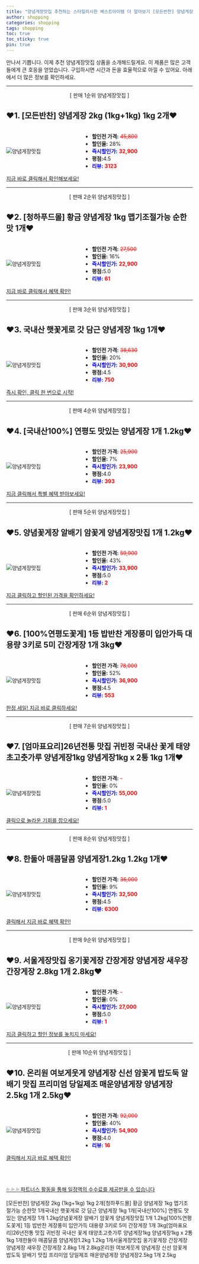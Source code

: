 ```yaml
---
title: "양념게장맛집 추천하는 스타일리시한 베스트아이템 더 알아보기 [모든반찬] 양념게장 2kg (1kg+1kg) 1kg"
author: shopping
categories: shopping
tags: shopping
toc: true
toc_sticky: true
pin: true
---
```

만나서 기쁩니다. 이제 추천 양념게장맛집 상품을 소개해드릴게요. 이 제품은 많은 고객들에게 큰 호응을 얻었습니다. 구입하시면 시간과 돈을 효율적으로 아낄 수 있어요. 아래에서 더 많은 정보를 확인하세요.

---
<p class="toplist" style="margin: 0 auto; display: block; width: fit-content;">[ 판매 1순위 양념게장맛집 ]</p>

<h2><strong>❤️1. [모든반찬] 양념게장 2kg (1kg+1kg) 1kg 2개❤️</strong></h2>

<div style="display: flex; align-items: center;">
    <div style="flex: 0.4;">
        <img src="https://thumbnail10.coupangcdn.com/thumbnails/remote/230x230ex/image/vendor_inventory/3378/ed32c5a2759f8bd88bfd09bc3c44cdaec163f42dcf5c8f7fe2ff6dc552bd.jpg" alt="양념게장맛집" style="max-width: 100%;">
    </div>
    <div style="flex: 0.6; margin-left: 10px;">
        <ul>
            <li><strong>할인전 가격:</strong> <del style="color: red;">45,800</del></li>
            <li><strong>할인율:</strong> 28%</li>
            <li><span style='color:blue'><strong>즉시할인가:</strong></span> <span style='color:red'><strong>32,900</strong></span></li>
            <li><strong>평점:</strong>4.5</li>
            <li><span style='color:blue'><strong>리뷰:</strong></span> <span style='color:red'><strong>3123</strong></span></li>
        </ul>
    </div>
</div>
<div class="center">
    <a href="https://selin100587.github.io?lptag=AF9450613&subid=githubio&pageKey=2150941278&traceid=V0-153&itemId=3652784481&vendorItemId=71638249960" class="myButton">
        지금 바로 클릭해서 확인해보세요!
    </a>
</div>


---
<p class="toplist" style="margin: 0 auto; display: block; width: fit-content;">[ 판매 2순위 양념게장맛집 ]</p>

<h2><strong>❤️2. [청하푸드몰] 황금 양념게장 1kg 맵기조절가능 순한맛 1개❤️</strong></h2>

<div style="display: flex; align-items: center;">
    <div style="flex: 0.4;">
        <img src="https://thumbnail6.coupangcdn.com/thumbnails/remote/230x230ex/image/vendor_inventory/bbe3/573d4169043c505c573bb95810a29acd2d7a16c8d9dc687e1b2656057a05.jpg" alt="양념게장맛집" style="max-width: 100%;">
    </div>
    <div style="flex: 0.6; margin-left: 10px;">
        <ul>
            <li><strong>할인전 가격:</strong> <del style="color: red;">27,500</del></li>
            <li><strong>할인율:</strong> 16%</li>
            <li><span style='color:blue'><strong>즉시할인가:</strong></span> <span style='color:red'><strong>22,900</strong></span></li>
            <li><strong>평점:</strong>5.0</li>
            <li><span style='color:blue'><strong>리뷰:</strong></span> <span style='color:red'><strong>61</strong></span></li>
        </ul>
    </div>
</div>
<div class="center">
    <a href="https://selin100587.github.io?lptag=AF9450613&subid=githubio&pageKey=8181343492&traceid=V0-153&itemId=8674502671&vendorItemId=75961657291" class="myButton">
        지금 바로 클릭해서 혜택 확인!
    </a>
</div>


---
<p class="toplist" style="margin: 0 auto; display: block; width: fit-content;">[ 판매 3순위 양념게장맛집 ]</p>

<h2><strong>❤️3. 국내산 햇꽃게로 갓 담근 양념게장 1kg 1개❤️</strong></h2>

<div style="display: flex; align-items: center;">
    <div style="flex: 0.4;">
        <img src="https://thumbnail7.coupangcdn.com/thumbnails/remote/230x230ex/image/retail/images/2022/09/22/15/9/35278fee-2919-4f69-bb0b-2bdc444e96d9.jpg" alt="양념게장맛집" style="max-width: 100%;">
    </div>
    <div style="flex: 0.6; margin-left: 10px;">
        <ul>
            <li><strong>할인전 가격:</strong> <del style="color: red;">38,630</del></li>
            <li><strong>할인율:</strong> 20%</li>
            <li><span style='color:blue'><strong>즉시할인가:</strong></span> <span style='color:red'><strong>30,900</strong></span></li>
            <li><strong>평점:</strong>4.5</li>
            <li><span style='color:blue'><strong>리뷰:</strong></span> <span style='color:red'><strong>750</strong></span></li>
        </ul>
    </div>
</div>
<div class="center">
    <a href="https://selin100587.github.io?lptag=AF9450613&subid=githubio&pageKey=6811692792&traceid=V0-153&itemId=16116369541&vendorItemId=83313270564" class="myButton">
        즉시 확인, 클릭 한 번으로 시작!
    </a>
</div>


---
<p class="toplist" style="margin: 0 auto; display: block; width: fit-content;">[ 판매 4순위 양념게장맛집 ]</p>

<h2><strong>❤️4. [국내산100%] 연평도 맛있는 양념게장 1개 1.2kg❤️</strong></h2>

<div style="display: flex; align-items: center;">
    <div style="flex: 0.4;">
        <img src="https://thumbnail7.coupangcdn.com/thumbnails/remote/230x230ex/image/vendor_inventory/3640/9e24aaca012d125325ef54428b2ceb9e3734bb305830f131313dff20dec7.jpg" alt="양념게장맛집" style="max-width: 100%;">
    </div>
    <div style="flex: 0.6; margin-left: 10px;">
        <ul>
            <li><strong>할인전 가격:</strong> <del style="color: red;">25,900</del></li>
            <li><strong>할인율:</strong> 7%</li>
            <li><span style='color:blue'><strong>즉시할인가:</strong></span> <span style='color:red'><strong>23,900</strong></span></li>
            <li><strong>평점:</strong>4.0</li>
            <li><span style='color:blue'><strong>리뷰:</strong></span> <span style='color:red'><strong>393</strong></span></li>
        </ul>
    </div>
</div>
<div class="center">
    <a href="https://selin100587.github.io?lptag=AF9450613&subid=githubio&pageKey=7812032661&traceid=V0-153&itemId=21192738368&vendorItemId=88254064999" class="myButton">
        지금 클릭해서 특별 혜택 받아보세요!
    </a>
</div>


---
<p class="toplist" style="margin: 0 auto; display: block; width: fit-content;">[ 판매 5순위 양념게장맛집 ]</p>

<h2><strong>❤️5. 양념꽃게장 알배기 암꽃게 양념게장맛집 1개 1.2kg❤️</strong></h2>

<div style="display: flex; align-items: center;">
    <div style="flex: 0.4;">
        <img src="https://thumbnail7.coupangcdn.com/thumbnails/remote/230x230ex/image/vendor_inventory/a8fd/e9b5ec1fcf5ecbb2103f87db866e42f8e3cc2938da791a65cb51c493ebf1.jpg" alt="양념게장맛집" style="max-width: 100%;">
    </div>
    <div style="flex: 0.6; margin-left: 10px;">
        <ul>
            <li><strong>할인전 가격:</strong> <del style="color: red;">59,900</del></li>
            <li><strong>할인율:</strong> 43%</li>
            <li><span style='color:blue'><strong>즉시할인가:</strong></span> <span style='color:red'><strong>33,900</strong></span></li>
            <li><strong>평점:</strong>5.0</li>
            <li><span style='color:blue'><strong>리뷰:</strong></span> <span style='color:red'><strong>2</strong></span></li>
        </ul>
    </div>
</div>
<div class="center">
    <a href="https://selin100587.github.io?lptag=AF9450613&subid=githubio&pageKey=8070533169&traceid=V0-153&itemId=22714825952&vendorItemId=89750280404" class="myButton">
        지금 클릭하고 할인된 가격을 확인하세요!
    </a>
</div>


---
<p class="toplist" style="margin: 0 auto; display: block; width: fit-content;">[ 판매 6순위 양념게장맛집 ]</p>

<h2><strong>❤️6. [100%연평도꽃게] 1등 밥반찬 게장풍미 입안가득 대용량 3키로 5미 간장게장 1개 3kg❤️</strong></h2>

<div style="display: flex; align-items: center;">
    <div style="flex: 0.4;">
        <img src="https://thumbnail10.coupangcdn.com/thumbnails/remote/230x230ex/image/vendor_inventory/90b3/0ccba41351f8d39e8ac514bf88c733b5b8f7906ec42e9e8cc1d6a7e84c6b.jpg" alt="양념게장맛집" style="max-width: 100%;">
    </div>
    <div style="flex: 0.6; margin-left: 10px;">
        <ul>
            <li><strong>할인전 가격:</strong> <del style="color: red;">78,000</del></li>
            <li><strong>할인율:</strong> 52%</li>
            <li><span style='color:blue'><strong>즉시할인가:</strong></span> <span style='color:red'><strong>36,900</strong></span></li>
            <li><strong>평점:</strong>4.5</li>
            <li><span style='color:blue'><strong>리뷰:</strong></span> <span style='color:red'><strong>553</strong></span></li>
        </ul>
    </div>
</div>
<div class="center">
    <a href="https://selin100587.github.io?lptag=AF9450613&subid=githubio&pageKey=7905764027&traceid=V0-153&itemId=21679143754&vendorItemId=88729298165" class="myButton">
        한정 세일! 지금 바로 클릭하세요!
    </a>
</div>


---
<p class="toplist" style="margin: 0 auto; display: block; width: fit-content;">[ 판매 7순위 양념게장맛집 ]</p>

<h2><strong>❤️7. [엄마표요리]26년전통 맛집 귀빈정 국내산 꽃게 태양초고춧가루 양념게장1kg 양념게장1kg x 2통 1kg 1개❤️</strong></h2>

<div style="display: flex; align-items: center;">
    <div style="flex: 0.4;">
        <img src="https://thumbnail6.coupangcdn.com/thumbnails/remote/230x230ex/image/vendor_inventory/9d1e/51ef18779867c3b53fc39a95faf63ad08d0d01e23658aa0047b175110616.jpg" alt="양념게장맛집" style="max-width: 100%;">
    </div>
    <div style="flex: 0.6; margin-left: 10px;">
        <ul>
            <li><strong>할인전 가격:</strong> <del style="color: red;">-</del></li>
            <li><strong>할인율:</strong> 0%</li>
            <li><span style='color:blue'><strong>즉시할인가:</strong></span> <span style='color:red'><strong>55,000</strong></span></li>
            <li><strong>평점:</strong>5.0</li>
            <li><span style='color:blue'><strong>리뷰:</strong></span> <span style='color:red'><strong>1</strong></span></li>
        </ul>
    </div>
</div>
<div class="center">
    <a href="https://selin100587.github.io?lptag=AF9450613&subid=githubio&pageKey=7788214292&traceid=V0-153&itemId=21064341789&vendorItemId=88126631354" class="myButton">
        클릭으로 놀라운 기회를 잡으세요!
    </a>
</div>


---
<p class="toplist" style="margin: 0 auto; display: block; width: fit-content;">[ 판매 8순위 양념게장맛집 ]</p>

<h2><strong>❤️8. 한둘아 매콤달콤 양념게장1.2kg 1.2kg 1개❤️</strong></h2>

<div style="display: flex; align-items: center;">
    <div style="flex: 0.4;">
        <img src="https://thumbnail6.coupangcdn.com/thumbnails/remote/230x230ex/image/vendor_inventory/2039/df45de833adb7c358afffd67ac73785be16517b7bf31a3d1dcbf4169ef4f.jpg" alt="양념게장맛집" style="max-width: 100%;">
    </div>
    <div style="flex: 0.6; margin-left: 10px;">
        <ul>
            <li><strong>할인전 가격:</strong> <del style="color: red;">36,000</del></li>
            <li><strong>할인율:</strong> 9%</li>
            <li><span style='color:blue'><strong>즉시할인가:</strong></span> <span style='color:red'><strong>32,500</strong></span></li>
            <li><strong>평점:</strong>4.5</li>
            <li><span style='color:blue'><strong>리뷰:</strong></span> <span style='color:red'><strong>6300</strong></span></li>
        </ul>
    </div>
</div>
<div class="center">
    <a href="https://selin100587.github.io?lptag=AF9450613&subid=githubio&pageKey=5831820848&traceid=V0-153&itemId=18580473278&vendorItemId=4873351738" class="myButton">
        클릭해서 지금 바로 혜택 확인!
    </a>
</div>


---
<p class="toplist" style="margin: 0 auto; display: block; width: fit-content;">[ 판매 9순위 양념게장맛집 ]</p>

<h2><strong>❤️9. 서울게장맛집 옹기꽃게장 간장게장 양념게장 새우장 간장게장 2.8kg 1개 2.8kg❤️</strong></h2>

<div style="display: flex; align-items: center;">
    <div style="flex: 0.4;">
        <img src="https://thumbnail6.coupangcdn.com/thumbnails/remote/230x230ex/image/vendor_inventory/32eb/e77fc260c2658084170a10a0645810c265101b921284c83c1a4a0ca2faf3.jpg" alt="양념게장맛집" style="max-width: 100%;">
    </div>
    <div style="flex: 0.6; margin-left: 10px;">
        <ul>
            <li><strong>할인전 가격:</strong> <del style="color: red;">-</del></li>
            <li><strong>할인율:</strong> 0%</li>
            <li><span style='color:blue'><strong>즉시할인가:</strong></span> <span style='color:red'><strong>27,000</strong></span></li>
            <li><strong>평점:</strong>5.0</li>
            <li><span style='color:blue'><strong>리뷰:</strong></span> <span style='color:red'><strong>1</strong></span></li>
        </ul>
    </div>
</div>
<div class="center">
    <a href="https://selin100587.github.io?lptag=AF9450613&subid=githubio&pageKey=6059223882&traceid=V0-153&itemId=11133933318&vendorItemId=78412471786" class="myButton">
        지금 클릭하고 할인 정보를 놓치지 마세요!
    </a>
</div>


---
<p class="toplist" style="margin: 0 auto; display: block; width: fit-content;">[ 판매 10순위 양념게장맛집 ]</p>

<h2><strong>❤️10. 온리원 여보게웃게 양념게장 신선 암꽃게 밥도둑 알배기 맛집 프리미엄 당일제조 매운양념게장 양념게장2.5kg 1개 2.5kg❤️</strong></h2>

<div style="display: flex; align-items: center;">
    <div style="flex: 0.4;">
        <img src="https://thumbnail8.coupangcdn.com/thumbnails/remote/230x230ex/image/vendor_inventory/6bd9/9fc04878b2931d7c74d58794db659dc52fc6a90e758503194797fa1aa089.jpg" alt="양념게장맛집" style="max-width: 100%;">
    </div>
    <div style="flex: 0.6; margin-left: 10px;">
        <ul>
            <li><strong>할인전 가격:</strong> <del style="color: red;">92,000</del></li>
            <li><strong>할인율:</strong> 40%</li>
            <li><span style='color:blue'><strong>즉시할인가:</strong></span> <span style='color:red'><strong>54,900</strong></span></li>
            <li><strong>평점:</strong>4.0</li>
            <li><span style='color:blue'><strong>리뷰:</strong></span> <span style='color:red'><strong>16</strong></span></li>
        </ul>
    </div>
</div>
<div class="center">
    <a href="https://selin100587.github.io?lptag=AF9450613&subid=githubio&pageKey=8202474537&traceid=V0-153&itemId=12572062765&vendorItemId=78763291759" class="myButton">
        클릭해서 지금 바로 혜택 확인!
    </a>
</div>

<br><br><br>[💦 💦 💦 파트너스 활동을 통해 일정액의 수수료를 제공받을 수 있습니다](https://link.coupang.com/a/bcpT2c)<br><br>[모든반찬] 양념게장 2kg (1kg+1kg) 1kg 2개[청하푸드몰] 황금 양념게장 1kg 맵기조절가능 순한맛 1개국내산 햇꽃게로 갓 담근 양념게장 1kg 1개[국내산100%] 연평도 맛있는 양념게장 1개 1.2kg양념꽃게장 알배기 암꽃게 양념게장맛집 1개 1.2kg[100%연평도꽃게] 1등 밥반찬 게장풍미 입안가득 대용량 3키로 5미 간장게장 1개 3kg[엄마표요리]26년전통 맛집 귀빈정 국내산 꽃게 태양초고춧가루 양념게장1kg 양념게장1kg x 2통 1kg 1개한둘아 매콤달콤 양념게장1.2kg 1.2kg 1개서울게장맛집 옹기꽃게장 간장게장 양념게장 새우장 간장게장 2.8kg 1개 2.8kg온리원 여보게웃게 양념게장 신선 암꽃게 밥도둑 알배기 맛집 프리미엄 당일제조 매운양념게장 양념게장2.5kg 1개 2.5kg